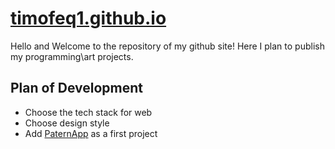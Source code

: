 # [timofeq1.github.io](https://timofeq1.github.io)
Hello and Welcome to the repository of my github site!
Here I plan to publish my programming\art projects.
## Plan of Development
* Choose the tech stack for web
* Choose design style
* Add [PaternApp](https://github.com/Timofeq1/PatternAppLauncher) as a first project
